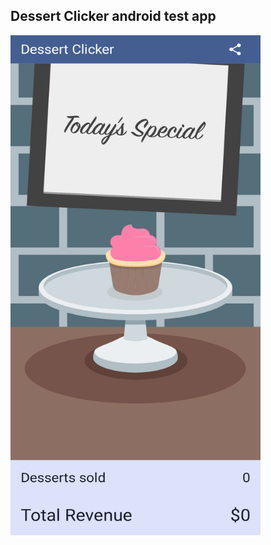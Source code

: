 ## Dessert Clicker android test app

<img src="https://github.com/dizzcode/dessert-clicker-android-test-app/blob/dev/screenshots/img.png" width="400" height="800" />

##
